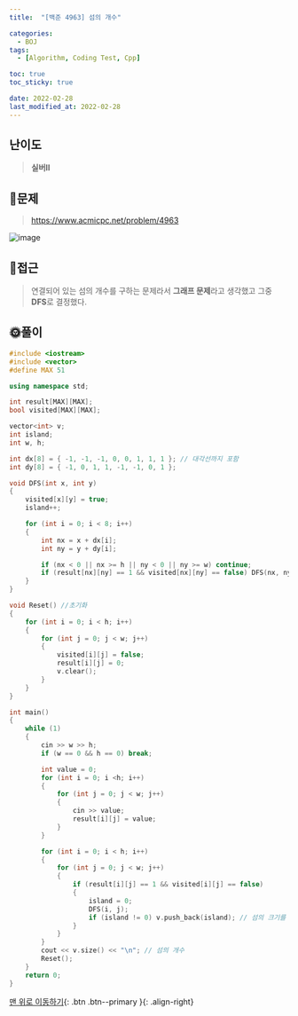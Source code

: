 ```yaml
---
title:  "[백준 4963] 섬의 개수" 

categories:
  - BOJ
tags:
  - [Algorithm, Coding Test, Cpp]

toc: true
toc_sticky: true

date: 2022-02-28
last_modified_at: 2022-02-28
---
```


## 난이도
> **실버II**

## 📜문제
><https://www.acmicpc.net/problem/4963>

![image](https://user-images.githubusercontent.com/81313733/155889143-cd05e0f7-d8d3-4b8c-b610-ec80d61621fe.png)

## 🔎접근
>연결되어 있는 섬의 개수를 구하는 문제라서 **그래프 문제**라고 생각했고 그중 **DFS**로 결정했다. 
## 🌞풀이
```c++
#include <iostream>
#include <vector>
#define MAX 51

using namespace std;

int result[MAX][MAX];
bool visited[MAX][MAX];

vector<int> v;
int island;
int w, h;

int dx[8] = { -1, -1, -1, 0, 0, 1, 1, 1 }; // 대각선까지 포함
int dy[8] = { -1, 0, 1, 1, -1, -1, 0, 1 };

void DFS(int x, int y)
{
	visited[x][y] = true;
	island++;

	for (int i = 0; i < 8; i++)
	{
		int nx = x + dx[i];
		int ny = y + dy[i];

		if (nx < 0 || nx >= h || ny < 0 || ny >= w) continue;
		if (result[nx][ny] == 1 && visited[nx][ny] == false) DFS(nx, ny);
	}
}

void Reset() //초기화
{
	for (int i = 0; i < h; i++)
	{
		for (int j = 0; j < w; j++)
		{
			visited[i][j] = false;
			result[i][j] = 0;
			v.clear();
		}
	}
}

int main()
{
	while (1)
	{
		cin >> w >> h;
		if (w == 0 && h == 0) break;

		int value = 0;
		for (int i = 0; i <h; i++)
		{
			for (int j = 0; j < w; j++)
			{
				cin >> value;
				result[i][j] = value;
			}
		}

		for (int i = 0; i < h; i++)
		{
			for (int j = 0; j < w; j++)
			{
				if (result[i][j] == 1 && visited[i][j] == false)
				{
					island = 0;
					DFS(i, j);
					if (island != 0) v.push_back(island); // 섬의 크기를 벡터에 넣는다
				}
			}
		}
		cout << v.size() << "\n"; // 섬의 개수
		Reset();
	}
	return 0;
}
```
[맨 위로 이동하기](#){: .btn .btn--primary }{: .align-right}